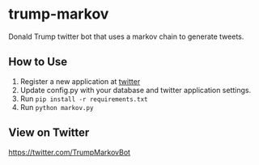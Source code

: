 # trump-markov

Donald Trump twitter bot that uses a markov chain to generate tweets.

## How to Use

1. Register a new application at [twitter](https://dev.twitter.com)
2. Update config.py with your database and twitter application settings.
3. Run ```pip install -r requirements.txt```
4. Run ```python markov.py```

## View on Twitter

https://twitter.com/TrumpMarkovBot
